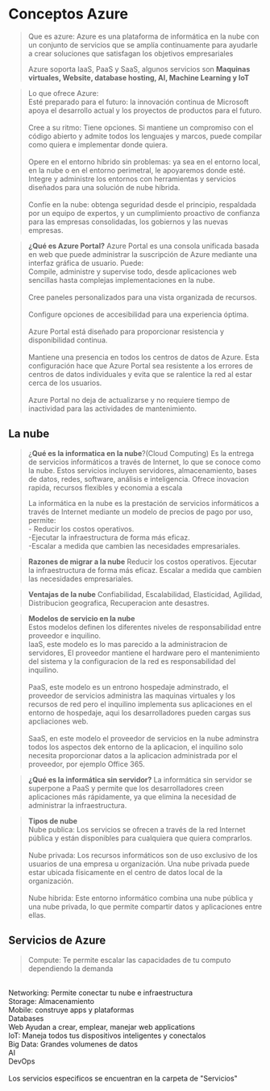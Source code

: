 # Conceptos Azure
>Que es azure:
Azure es una plataforma de informática en la nube con un conjunto de servicios que se amplía continuamente para ayudarle a crear soluciones que satisfagan los objetivos empresariales
>
>Azure soporta IaaS, PaaS y SaaS, algunos servicios son <b>Maquinas virtuales, Website, database hosting, AI, Machine Learning y IoT</b>

>Lo que ofrece Azure:<br>
Esté preparado para el futuro: la innovación continua de Microsoft apoya el desarrollo actual y los proyectos de productos para el futuro.<br><br>
Cree a su ritmo: Tiene opciones. Si mantiene un compromiso con el código abierto y admite todos los lenguajes y marcos, puede compilar como quiera e implementar donde quiera.<br><br>
Opere en el entorno híbrido sin problemas: ya sea en el entorno local, en la nube o en el entorno perimetral, le apoyaremos donde esté. Integre y administre los entornos con herramientas y servicios diseñados para una solución de nube híbrida.<br><br>
Confíe en la nube: obtenga seguridad desde el principio, respaldada por un equipo de expertos, y un cumplimiento proactivo de confianza para las empresas consolidadas, los gobiernos y las nuevas empresas.

><b>¿Qué es Azure Portal?</b>
Azure Portal es una consola unificada basada en web que puede administrar la suscripción de Azure mediante una interfaz gráfica de usuario. Puede:<br>
Compile, administre y supervise todo, desde aplicaciones web sencillas hasta complejas implementaciones en la nube.<br><br>
Cree paneles personalizados para una vista organizada de recursos.<br><br>
Configure opciones de accesibilidad para una experiencia óptima.<br><br>
Azure Portal está diseñado para proporcionar resistencia y disponibilidad continua. <br><br>Mantiene una presencia en todos los centros de datos de Azure. Esta configuración hace que Azure Portal sea resistente a los errores de centros de datos individuales y evita que se ralentice la red al estar cerca de los usuarios. <br><br>Azure Portal no deja de actualizarse y no requiere tiempo de inactividad para las actividades de mantenimiento.

## La nube
>¿<b>Qué es la informatica en la nube</b>?(Cloud Computing)
Es la entrega de servicios informáticos a través de Internet, lo que se conoce como la nube. Estos servicios incluyen servidores, almacenamiento, bases de datos, redes, software, análisis e inteligencia. Ofrece inovacion rapida, recursos flexibles y economia a escala
>
>La informática en la nube es la prestación de servicios informáticos a través de Internet mediante un modelo de precios de pago por uso, permite:<br> - Reducir los costos operativos.<br>
-Ejecutar la infraestructura de forma más eficaz.<br>
-Escalar a medida que cambien las necesidades empresariales.

><b>Razones de migrar a la nube</b>
Reducir los costos operativos.
Ejecutar la infraestructura de forma más eficaz.
Escalar a medida que cambien las necesidades empresariales.

><b>Ventajas de la nube</b>
Confiabilidad, Escalabilidad, Elasticidad, Agilidad, Distribucion geografica, Recuperacion ante desastres.

><b>Modelos de servicio en la nube</b><br>
Estos modelos definen los diferentes niveles de responsabilidad entre proveedor e inquilino.<br>
IaaS, este modelo es lo mas parecido a la administracion de servidores, El proveedor mantiene el hardware pero el mantenimiento del sistema y la configuracion de la red es responsabilidad del inquilino.<br><br>
PaaS, este modelo es un entrono hospedaje adminstrado, el proveedor de servicios administra las maquinas virtuales y los recursos de red pero el inquilino implementa sus aplicaciones en el entorno de hospedaje, aqui los desarrolladores pueden cargas sus apcliaciones web.<br><br>
SaaS, en este modelo el proveedor de servicios en la nube adminstra todos los aspectos dek entorno de la aplicacion, el inquilino solo necesita proporcionar datos a la aplicacion administrada por el proveedor, por ejemplo Office 365.

><b>¿Qué es la informática sin servidor?</b>
La informática sin servidor se superpone a PaaS y permite que los desarrolladores creen aplicaciones más rápidamente, ya que elimina la necesidad de administrar la infraestructura.

><b>Tipos de nube</b><br>
Nube publica: Los servicios se ofrecen a través de la red Internet pública y están disponibles para cualquiera que quiera comprarlos.<br><br>
Nube privada: Los recursos informáticos son de uso exclusivo de los usuarios de una empresa u organización. Una nube privada puede estar ubicada físicamente en el centro de datos local de la organización.<br><br>
Nube hibrida: Este entorno informático combina una nube pública y una nube privada, lo que permite compartir datos y aplicaciones entre ellas.

## Servicios de Azure
> Compute: Te permite escalar las capacidades de tu computo dependiendo la demanda
<br> 
Networking: Permite conectar tu nube e infraestructura
<br>
Storage: Almacenamiento
<br>
Mobile: construye apps y plataformas
<br>
Databases
<br>
Web
Ayudan a crear, emplear, manejar web applications
<br>
IoT: Maneja todos tus dispositivos inteligentes y conectalos
 <br>
 Big Data: Grandes volumenes de datos
 <br>
 AI
 <br>
 DevOps
<br><br>
Los servicios especificos se encuentran en la carpeta de "Servicios"
